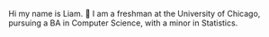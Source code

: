 Hi my name is Liam. 👋
I am a freshman at the University of Chicago, pursuing a BA in Computer Science, with a minor in Statistics.
